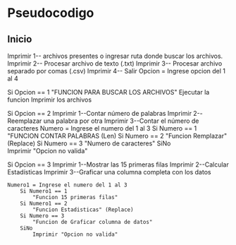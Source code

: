 # Pseudocodigo

## Inicio

Imprimir 1-- archivos presentes o ingresar ruta donde buscar los archivos.
Imprimir 2-- Procesar archivo de texto (.txt)
Imprimir 3-- Procesar archivo separado por comas (.csv)
Imprimir 4-- Salir
Opcion = Ingrese opcion del 1 al 4


Si Opcion == 1 
    "FUNCION PARA BUSCAR LOS ARCHIVOS"
    Ejecutar la funcion
    Imprimir los archivos


Si Opcion == 2
    Imprimir 1--Contar número de palabras
    Imprimir 2--Reemplazar una palabra por otra
    Imprimir 3--Contar el número de caracteres
    Numero = Ingrese el numero del 1 al 3
        Si Numero == 1
            "FUNCION CONTAR PALABRAS (Len)
        Si Numero == 2
            "Funcion Remplazar" (Replace)
        Si Numero == 3 
            "Numero de caracteres" 
        SiNo  
            Imprimir "Opcion no valida"



Si Opcion == 3
    Imprimir 1--Mostrar las 15 primeras filas
    Imprimir 2--Calcular Estadísticas
    Imprimir 3--Graficar una columna completa con los datos

    Numero1 = Ingrese el numero del 1 al 3
        Si Numero1 == 1
            "Funcion 15 primeras filas"
        Si Numero1 == 2
            "Funcion Estadisticas" (Replace)
        Si Numero == 3 
            "Funcion de Graficar columna de datos" 
        SiNo  
            Imprimir "Opcion no valida"
